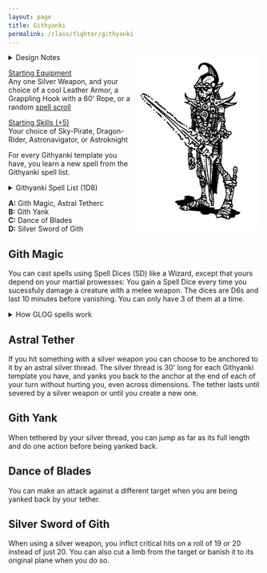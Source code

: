 ```yaml
---
layout: page
title: Githyanki
permalink: /class/fighter/githyanki
---
```


<img align="right" width=250px src="/images/githyanki.jpg" alt="Russ Nicholson in the DnD Fiend Folio">

<details markdown="1">
<summary>Design Notes</summary> 
*This was initially a monster class for the [ogre](https://saltygoo.github.io/monsters/ogre), but it could be reflavored as any big hungry bully. It's part of a cycle of classes with the [pigfolk](https://saltygoo.github.io/class/specialist/pigfolk) that explore the fat mechanic. Players taking this class should aim to become as fat as possible. The ogre class is pretty weak when skinny, but has a very high power potential. — SaltyGoo*
</details>

<ins>Starting Equipment</ins><br>
Any one Silver Weapon, and your choice of a cool Leather Armor, a Grappling Hook with a 60' Rope, or a random [spell scroll](https://saltygoo.github.io/list/spells)

<ins>Starting Skills (+5)</ins><br>
Your choice of Sky-Pirate, Dragon-Rider, Astronavigator, or Astroknight

For every Githyanki template you have, you learn a new spell from the Githyanki spell list.

<details markdown="1">
<summary>Githyanki Spell List (1D8)</summary> 
1.  [Alter Gravity](https://saltygoo.github.io/2020/11/13/alter-gravity/)
1.  [Principle of Cutting](https://saltygoo.github.io/2020/11/13/principle-of-cutting/)
1.  [Telekinetic Burst](https://saltygoo.github.io/2020/11/13/telekinetic-burst/)
1.  [Telportation](https://saltygoo.github.io/2020/11/13/teleportation/)
1.  [Hekaphage](https://saltygoo.github.io/2020/11/13/hekaphage/)
1.  [Silence](https://saltygoo.github.io/2020/11/13/silence/)
1.  [Against Prying Eyes](https://saltygoo.github.io/2020/11/13/against-prying-eyes/)
1.  [Reality Shift](https://saltygoo.github.io/2020/11/13/reality-shift/)
</details>

**A:** Gith Magic, Astral Tetherc<br>
**B:** Gith Yank<br>
**C:** Dance of Blades<br>
**D:** Silver Sword of Gith<br>

## Gith Magic
You can cast spells using Spell Dices (SD) like a Wizard, except that yours depend on your martial prowesses: You gain a Spell Dice every time you sucessfuly damage a creature with a melee weapon. The dices are D6s and last 10 minutes before vanishing. You can only have 3 of them at a time.

<details markdown="1">
<summary>How GLOG spells work</summary> 
<ins>Casting a Spell</ins><br>
Whenever you cast a spell, you choose how many SD to invest into it. The result of the spell depends on the number of [dice] and their [sum]. You can’t cast without SD.

Every time you roll doubles you get closer to *Catastrophe*.

<ins>Catastrophe</ins><br>
Every time you roll doubles you gain 1 *Doom Point*. Roll a D20. If you roll equal or below your doom score, you trigger a catastrophe. In the case of a Githyanki, the catastrophe takes the shape of a piercing light shining on you from a portal, burning your astral tether and dragging you inside a Mind Flayer nautiloid ship where you are sure to be experimented upon.
</details>

## Astral Tether
If you hit something with a silver weapon you can choose to be anchored to it by an astral silver thread. The silver thread is 30' long for each Githyanki template you have, and yanks you back to the anchor at the end of each of your turn without hurting you, even across dimensions. The tether lasts until severed by a silver weapon or until you create a new one.

## Gith Yank
When tethered by your silver thread, you can jump as far as its full length and do one action before being yanked back.

## Dance of Blades
You can make an attack against a different target when you are being yanked back by your tether.

## Silver Sword of Gith
When using a silver weapon, you inflict critical hits on a roll of 19 or 20 instead of just 20. You can also cut a limb from the target or banish it to its original plane when you do so.
